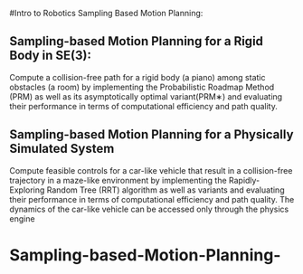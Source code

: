#Intro to Robotics Sampling Based Motion Planning:

## Sampling-based Motion Planning for a Rigid Body in SE(3):

Compute a collision-free path for a rigid body (a piano) among static obstacles (a room) by implementing the Probabilistic Roadmap Method (PRM) as well as its asymptotically optimal variant(PRM∗)  and  evaluating  their  performance  in  terms  of  computational  efficiency  and  path  quality.


## Sampling-based Motion Planning for a Physically Simulated System

Compute feasible controls for a car-like vehicle that result in a collision-free trajectory in a maze-like environment by implementing the Rapidly-Exploring Random Tree (RRT) algorithm as well as variants and evaluating their performance in terms of computational efficiency and path quality.  The dynamics of the car-like vehicle can be accessed only through the physics engine
# Sampling-based-Motion-Planning-
